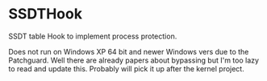 # SSDTHook
SSDT table Hook to implement process protection.

Does not run on Windows XP 64 bit and newer Windows vers due to the Patchguard. Well there are already papers about bypassing but I'm too lazy to read and update this. Probably will pick it up after the kernel project.
